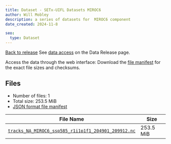 ```yaml
---
title: Dataset - SETx-UIFL Datasets MIROC6
author: Will Mobley
description: a series of datasets for  MIROC6 component
date_created: 2024-11-8

seo:
  type: Dataset
---
```


[Back to release](./index.html#datasets)
See [data access](./index.html#data-access) on the Data Release page.

Access the data through the  web interface: 
Download the [file manifest](./manifests/MIROC6-manifest.json) for the exact file sizes and checksums.

## Files

- Number of files: 1
- Total size: 253.5 MiB
- [JSON format file manifest](./manifests/MIROC6-manifest.json)

|                                                                                                  File Name                                                                                                   |   Size    |
| ------------------------------------------------------------------------------------------------------------------------------------------------------------------------------------------------------------ | --------- |
| [`tracks_NA_MIROC6_ssp585_r1i1p1f1_204901_209912.nc`](https://web.corral.tacc.utexas.edu/setxuifl/tropical_cyclones/downscaled_cmip6_tracks/ssp585/MIROC6/tracks_NA_MIROC6_ssp585_r1i1p1f1_204901_209912.nc) | 253.5 MiB |
